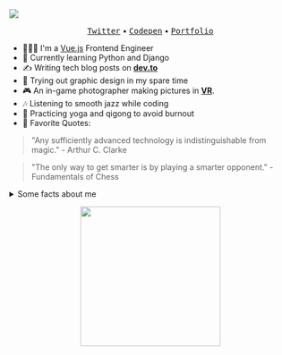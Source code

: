 
<img src="https://res.cloudinary.com/highflyer910/image/upload/v1595978137/meeee_qlardj.png" >
<p align="center">
    <a href="https://twitter.com/highflyer910"><kbd>Twitter</kbd></a> •
    <a href="https://codepen.io/HighFlyer/" alt="Codepen"><kbd>Codepen</kbd></a> •
    <a href="https://highflyer910.github.io/" alt="My site"><kbd>Portfolio</kbd></a> 
  </p>

- 👩🏻‍💻 I'm a [Vue.js](https://vuejs.org/) Frontend Engineer
- 🌱 Currently learning Python and Django
- ✍️ Writing tech blog posts on **[dev.to](https://dev.to/highflyer910)**
- 🎨 Trying out graphic design in my spare time
- 🎮 An in-game photographer making pictures in **[VR](https://vrphotography.netlify.app/)**.
- 🎶 Listening to smooth jazz while coding
- 🧘 Practicing yoga and qigong to avoid burnout 
- 💬 Favorite Quotes:
> "Any sufficiently advanced technology is indistinguishable from magic." - Arthur C. Clarke

> "The only way to get smarter is by playing a smarter opponent." - Fundamentals of Chess

  <details>
    <summary>Some facts about me</summary>
   <img src="https://github-readme-stats.vercel.app/api?username=highflyer910&show_icons=true&hide=[%22issues%22]&theme=radical" alt="highflyer910" /> 
  </details>


<p align="center">
  <img width="250" src="https://media.giphy.com/media/KFcA9XBoottEw4Jv86/giphy.gif" width="180">
</p>


<!--

- 🔭 I’m currently working on ...
- 🌱 I’m currently learning ...
- 👯 I’m looking to collaborate on ...
- 🤔 I’m looking for help with ...
- 💬 Ask me about ...
- 📫 How to reach me: ...
- 😄 Pronouns: ...
- ⚡ Fun fact: ...
-->
